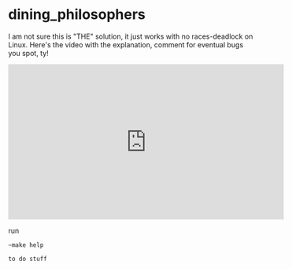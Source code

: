# dining_philosophers

I am not sure this is "THE" solution, it just works with no races-deadlock on Linux.
Here's the video with the explanation, comment for eventual bugs you spot, ty!

<iframe width="560" height="315" src="https://www.youtube.com/embed/zOpzGHwJ3MU" frameborder="0" allowfullscreen></iframe>

run

```shell
~make help

to do stuff


